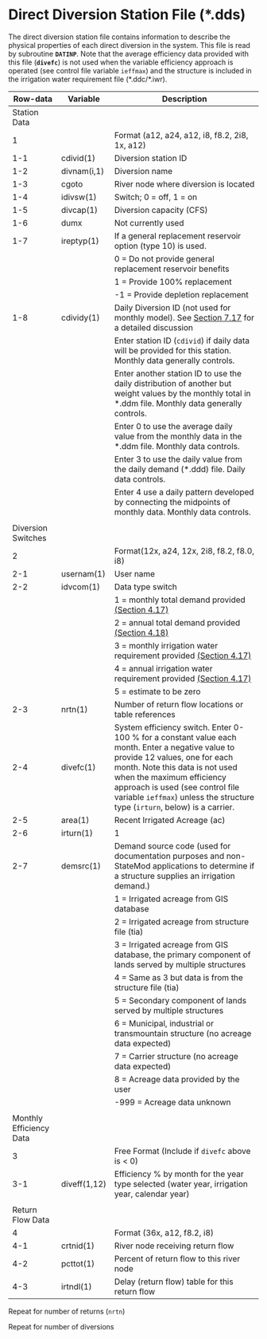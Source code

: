 # Direct Diversion Station File (*.dds) #

The direct diversion station file contains information to describe the physical properties of each direct diversion in the system. This file is read by subroutine **`DATINP`**. Note that the 
average efficiency data provided with this file (**`divefc`**) is not used when the variable efficiency approach is operated (see control file variable `ieffmax`) and the structure is included 
in the irrigation water requirement file (\*.ddc/\*.iwr).

| Row-data							| Variable						| Description 								|				
| ------------------				| --------------------			| --------									|
| Station Data						|								|											|
| 1									| 								| Format (a12, a24, a12, i8, f8.2, 2i8, 1x, a12) |
| 1-1								| cdivid(1)						| Diversion station ID
| 1-2								| divnam(i,1)					| Diversion name							|
| 1-3								| cgoto							| River node where diversion is located		|
| 1-4								| idivsw(1)						| Switch; 0 = off, 1 = on						|
| 1-5								| divcap(1)						| Diversion capacity (CFS)					|
| 1-6								| dumx							| Not currently used						|
| 1-7								| ireptyp(1)					| If a general replacement reservoir option (type 10) is used.|
| |																	| 0 = Do not provide general replacement reservoir benefits |
| |																	| 1 = Provide 100% replacement |
| |																	| -1 = Provide depletion replacement |
| 1-8								| cdividy(1)					| Daily Diversion ID (not used for monthly model). See [Section 7.17](../StandardModelingProcedures/717.md) for a detailed discussion
| |																	| Enter station ID (`cdivid`) if daily data will be provided for this station. Monthly data generally controls.
| |																	| Enter another station ID to use the daily distribution of another but weight values by the monthly total in \*.ddm file. Monthly data generally controls.
| |																	| Enter 0 to use the average daily value from the monthly data in the \*.ddm file. Monthly data controls.
| |																	| Enter 3 to use the daily value from the daily demand (\*.ddd) file. Daily data controls.
| |																	| Enter 4 use a daily pattern developed by connecting the midpoints of monthly data. Monthly data controls. 
| | | |
| Diversion Switches				| 								|											|
| 2									| 								| Format(12x, a24, 12x, 2i8, f8.2, f8.0, i8) |
| 2-1								| usernam(1)					| User name									|
| 2-2								| idvcom(1)						| Data type switch 							|
| 									|								| 1 = monthly total demand provided [(Section 4.17)](../InputDescription/417.md) |
|									|								| 2 = annual total demand provided [(Section 4.18)](../InputDescription/418.md) |
|									|								| 3 = monthly irrigation water requirement provided [(Section 4.17)](../InputDescription/417.md) |
|									|								| 4 = annual irrigation water requirement provided [(Section 4.17)](../InputDescription/417.md) |
|									|								| 5 = estimate to be zero |
| 2-3								| nrtn(1)						| Number of return flow locations or table references |
| 2-4								| divefc(1)						| System efficiency switch. Enter 0-100 % for a constant value each month. Enter a negative value to provide 12 values, one for each month. Note this data is not used when the maximum efficiency approach is used (see control file variable `ieffmax`) unless the structure type (`irturn`, below) is a carrier. |
| 2-5								| area(1)						| Recent Irrigated Acreage (ac) |
| 2-6 								| irturn(1) 					| 1 |
| 2-7 								| demsrc(1) 					| Demand source code (used for documentation purposes and non-StateMod applications to determine if a structure supplies an irrigation demand.) |
| | 																| 1 = Irrigated acreage from GIS database |
| | 																| 2 = Irrigated acreage from structure file (tia) |
| | 																| 3 = Irrigated acreage from GIS database, the primary component of lands served by multiple structures |
| | 																| 4 = Same as 3 but data is from the structure file (tia) |
| | 																| 5 = Secondary component of lands served by multiple structures |
| | 																| 6 = Municipal, industrial or transmountain structure (no acreage data expected) |
| | 																| 7 = Carrier structure (no acreage data expected) |
| | 																| 8 = Acreage data provided by the user |
| | 																| -999 = Acreage data unknown |
| | | |
| Monthly Efficiency Data			| 								| |
| 3 								| 								| Free Format (Include if `divefc` above is < 0) |
| 3-1 								| diveff(1,12) 					| Efficiency % by month for the year type selected (water year, irrigation year, calendar year)
| | | |
| Return Flow Data					| 								| |
| 4 								| 								| Format (36x, a12, f8.2, i8) |
| 4-1 								| crtnid(1) 					| River node receiving return flow |
| 4-2 								| pcttot(1) 					| Percent of return flow to this river node |
| 4-3 								| irtndl(1) 					| Delay (return flow) table for this return flow |

Repeat for number of returns (`nrtn`)

Repeat for number of diversions